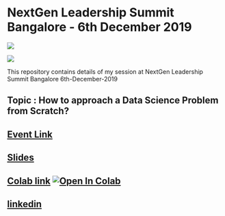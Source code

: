 # NextGen Leadership Summit Bangalore - 6th December 2019

[![](https://img.shields.io/github/license/sourcerer-io/hall-of-fame.svg?colorB=ff0000)](https://github.com/KrishnaKumarTiwari/talks/blob/master/LICENSE.md)

[![](https://sourcerer.io/fame/KrishnaKumarTiwari/KrishnaKumarTiwari/talks/images/0)](https://ml-ai.in)

This repository contains details of my session at NextGen Leadership Summit Bangalore 6th-December-2019

## Topic : How to approach a Data Science Problem from Scratch?

## [Event Link](https://1point21gws.com/leadership/bangalore/#speakers)

## [Slides](https://docs.google.com/presentation/d/1REkzNEJpywtyvmaks8M-NE3XsMU8VkHggUZC4CjvlhU/edit?usp=sharing)

## [Colab link](https://colab.research.google.com/drive/10oFO1Nus7x9a0v2NFtgkgAvuMDb05Edd) [![Open In Colab](https://colab.research.google.com/assets/colab-badge.svg)](https://colab.research.google.com/drive/10oFO1Nus7x9a0v2NFtgkgAvuMDb05Edd)

## [linkedin](https://www.linkedin.com/company/1point21gws/)

